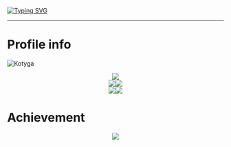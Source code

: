 <a href="https://git.io/typing-svg"><img src="https://readme-typing-svg.herokuapp.com?font=Fira+Code&pause=1000&width=435&lines=I'm+Maiia+Kotyga;middle%2B++data+analyst" alt="Typing SVG" /></a>
<hr>
<h1> Profile info </h1>

<p> <img src=https://komarev.com/ghpvc/?username=Kotyga alt=Kotyga /> </p>

<div style="display: flex; justify-content: center;">
  <img alig src="https://github-profile-summary-cards.vercel.app/api/cards/profile-details?username=Kotyga&theme=nord_bright" />
</div>

<div style="display: flex; justify-content: center;">
  <img src="https://github-profile-summary-cards.vercel.app/api/cards/most-commit-language?username=Kotyga&theme=nord_bright" />
  <img src="https://github-profile-summary-cards.vercel.app/api/cards/repos-per-language?username=Kotyga&theme=nord_bright" />
</div>

<div style="display: flex; justify-content: center;">
  <img src="https://github-profile-summary-cards.vercel.app/api/cards/stats?username=Kotyga&theme=nord_bright" />
  <img src="https://github-profile-summary-cards.vercel.app/api/cards/productive-time?username=Kotyga&theme=nord_bright" />
</div>

<h1> Achievement </h1>

<div style="display: flex; justify-content: center;">
  <img alig src="https://github-profile-trophy.vercel.app/?username=Kotyga&column=8&rank=SSS,SS,S,AAA,AA,A,B,C" />
</div>
